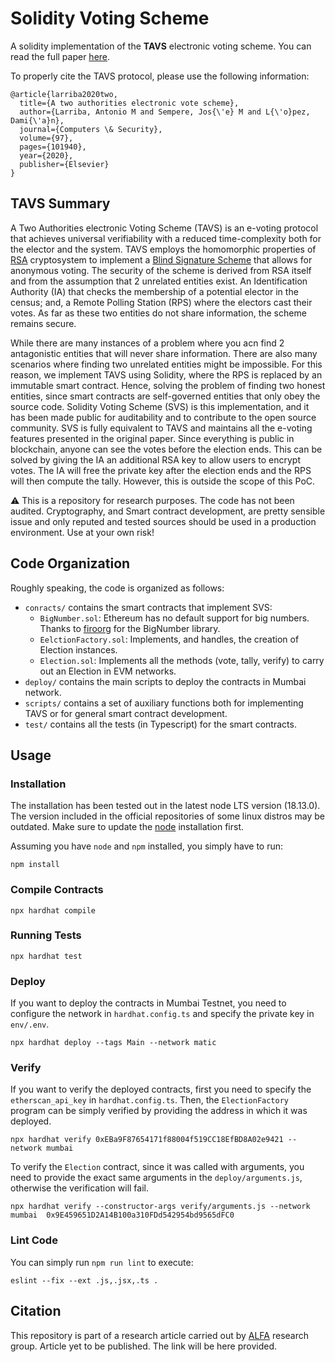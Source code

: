 # Solidity Voting Scheme
A solidity implementation of the **TAVS** electronic voting scheme.
You can read the full paper [here](https://riunet.upv.es/bitstream/handle/10251/166370/Larrba-Flor?sequence=3).

To properly cite the TAVS protocol, please use the following information: 
```
@article{larriba2020two,
  title={A two authorities electronic vote scheme},
  author={Larriba, Antonio M and Sempere, Jos{\'e} M and L{\'o}pez, Dami{\'a}n},
  journal={Computers \& Security},
  volume={97},
  pages={101940},
  year={2020},
  publisher={Elsevier}
}
```

## TAVS Summary
A Two Authorities electronic Voting Scheme (TAVS) is an e-voting protocol that achieves universal verifiability with a reduced time-complexity both for the elector and the system.
TAVS employs the homomorphic properties of [RSA](https://en.wikipedia.org/wiki/RSA_(cryptosystem)) cryptosystem to implement a [Blind Signature Scheme](http://blog.koehntopp.de/uploads/Chaum.BlindSigForPayment.1982.PDF) that allows for anonymous voting.
The security of the scheme is derived from RSA itself and from the assumption that 2 unrelated entities exist.
An Identification Authority (IA) that checks the membership of a potential elector in the census; and, a Remote Polling Station (RPS) where the electors cast their votes.
As far as these two entities do not share information, the scheme remains secure.

While there are many instances of a problem where you acn find 2 antagonistic entities that will never share information.
There are also many scenarios where finding two unrelated entities might be impossible. 
For this reason, we implement TAVS using Solidity, where the RPS is replaced by an immutable smart contract.
Hence, solving the problem of finding two honest entities, since smart contracts are self-governed entities that only obey the source code. 
Solidity Voting Scheme (SVS) is this implementation, and it has been made public for auditability and to contribute to the open source community.
SVS is fully equivalent to TAVS and maintains all the e-voting features presented in the original paper. 
Since everything is public in blockchain, anyone can see the votes before the election ends.
This can be solved by giving the IA an additional RSA key to allow users to encrypt votes. 
The IA will free the private key after the election ends and the RPS will then compute the tally. 
However, this is outside the scope of this PoC.

:warning: This is a repository for research purposes. The code has not been audited.
Cryptography, and Smart contract development, are pretty sensible issue and only reputed and tested sources should be used in a production environment.
Use at your own risk!

## Code Organization
Roughly speaking, the code is organized as follows:

- `conracts/` contains the smart contracts that implement SVS:
  -  `BigNumber.sol`: Ethereum has no default support for big numbers. Thanks to [firoorg](https://github.com/firoorg/solidity-BigNumber) for the BigNumber library.
  -  `EelctionFactory.sol`: Implements, and handles, the creation of Election instances.
  -  `Election.sol`: Implements all the methods (vote, tally, verify) to carry out an Election in EVM networks.
- `deploy/` contains the main scripts to deploy the contracts in Mumbai network.
- `scripts/` contains a set of auxiliary functions both for implementing TAVS or for general smart contract development.
- `test/` contains all the tests (in Typescript) for the smart contracts. 
## Usage

### Installation
The installation has been tested out in the latest node LTS version (18.13.0).
The version included in the official repositories of some linux distros may be outdated. 
Make sure to update the [node](https://nodejs.org/en/) installation first.

Assuming you have `node` and `npm` installed, you simply have to run:
```
npm install
```

### Compile Contracts
```
npx hardhat compile
```

### Running Tests
```
npx hardhat test
```

### Deploy
If you want to deploy the contracts in Mumbai Testnet, you need to configure the network in `hardhat.config.ts` and specify the private key in `env/.env`.
```
npx hardhat deploy --tags Main --network matic
```

### Verify
If you want to verify the deployed contracts, first you need to specify the `etherscan_api_key` in `hardhat.config.ts`.
Then, the `ElectionFactory` program can be simply verified by providing the address in which it was deployed.
```
npx hardhat verify 0xEBa9F87654171f88004f519CC18EfBD8A02e9421 --network mumbai
```
To verify the `Election` contract, since it was called with arguments, you need to provide the exact same arguments in the `deploy/arguments.js`, otherwise the verification will fail. 
```
npx hardhat verify --constructor-args verify/arguments.js --network mumbai  0x9E459651D2A14B100a310FDd542954bd9565dFC0
```

### Lint Code
You can simply run `npm run lint` to execute:

```
eslint --fix --ext .js,.jsx,.ts .
```

## Citation
This repository is part of a research article carried out by [ALFA](https://alfa.webs.upv.es/) research group.
Article yet to be published. The link will be here provided.

